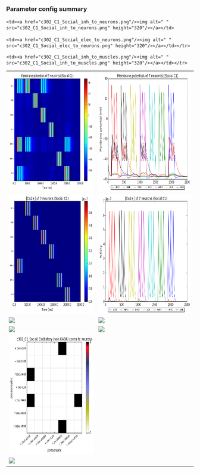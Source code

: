 ### Parameter config summary 
<table>

<tr>
  <td><a href="neurons_C1_Social.png"/><img alt=" " src="neurons_C1_Social.png" height="320"/></a></td>
  <td><a href="traces_neuron_Social_C1.png"/><img alt=" " src="traces_neuron_Social_C1.png" height="320"/></a></td>
</tr>

<tr>
  <td><a href="neuron_activity_C1_Social.png"/><img alt=" " src="neuron_activity_C1_Social.png" height="320"/></a></td>
  <td><a href="traces_neuron_activity_Social_C1.png"/><img alt=" " src="traces_neuron_activity_Social_C1.png" height="320"/></a></td>
</tr>

<tr>
  <td><a href="muscles_C1_Social.png"/><img alt=" " src="muscles_C1_Social.png" height="320"/></a></td>
  <td><a href="traces_muscles_Social_C1.png"/><img alt=" " src="traces_muscles_Social_C1.png" height="320"/></a></td>
</tr>

<tr>
  <td><a href="muscle_activity_C1_Social.png"/><img alt=" " src="muscle_activity_C1_Social.png" height="320"/></a></td>
  <td><a href="traces_muscles_activity_Social_C1.png"/><img alt=" " src="traces_muscles_activity_Social_C1.png" height="320"/></a></td>
</tr>

<tr><td><a href="c302_C1_Social_exc_to_neurons.png"/><img alt=" " src="c302_C1_Social_exc_to_neurons.png" height="320"/></a></td>

    <td><a href="c302_C1_Social_inh_to_neurons.png"/><img alt=" " src="c302_C1_Social_inh_to_neurons.png" height="320"/></a></td>

    <td><a href="c302_C1_Social_elec_to_neurons.png"/><img alt=" " src="c302_C1_Social_elec_to_neurons.png" height="320"/></a></td></tr>

<tr><td><a href="c302_C1_Social_exc_to_muscles.png"/><img alt=" " src="c302_C1_Social_exc_to_muscles.png" height="320"/></a></td>

    <td><a href="c302_C1_Social_inh_to_muscles.png"/><img alt=" " src="c302_C1_Social_inh_to_muscles.png" height="320"/></a></td></tr>
</table>
